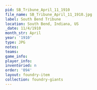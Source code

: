 ```yaml
---
pid: SB_Tribune_April_11_1910
file_name: SB_Tribune_April_11_1910.jpg
label: South Bend Tribune
location: South Bend, Indiana, US
_date: 11/4/1910
month_str: April
year: '1910'
type: JPG
notes: 
teams: 
game_info: 
player_info: 
inventoried: n
order: '094'
layout: foundry-item
collection: foundry-giants
---
```

